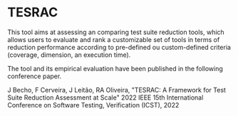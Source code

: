 # TESRAC
This tool aims at assessing an comparing test suite reduction tools, which allows users to evaluate and rank a customizable set of tools in terms of reduction performance according to pre-defined ou custom-defined criteria (coverage, dimension, an execution time).

The tool and its empirical evaluation have been published in the following conference paper.

J Becho, F Cerveira, J Leitão, RA Oliveira, "TESRAC: A Framework for Test Suite Reduction Assessment at Scale"
2022 IEEE 15th International Conference on Software Testing, Verification (ICST), 2022 
